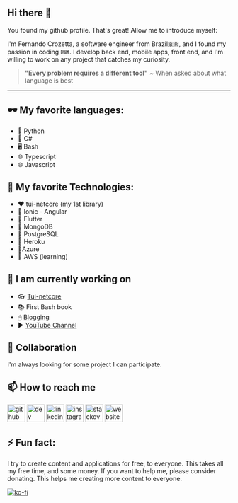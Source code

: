 ## Hi there 👋
You found my github profile. That's great! Allow me to introduce myself:

I'm Fernando Crozetta, a software engineer from Brazil🇧🇷, and I found my passion in coding ⌨. I develop back end, mobile apps, front end, and I'm willing to work on any project that catches my curiosity.

> **"Every problem requires a different tool"**
> ~ When asked about what language is best

---

## 🕶 My favorite languages:

- :snake: Python
- 🥽 C#
- 🖥 Bash
- :globe_with_meridians: Typescript
- :globe_with_meridians: Javascript

## 🧐 My favorite Technologies:
 
- :heart: tui-netcore (my 1st library)
- 🧡 Ionic - Angular
- :yellow_heart: Flutter
- :green_heart: MongoDB
- :blue_heart: PostgreSQL
- :purple_heart: Heroku
- 🤎Azure
- 🖤 AWS (learning)
  
## 🔭 I am currently working on

- :eyeglasses: [Tui-netcore](https://www.nuget.org/packages/fc.tui-core/)
- :books: First Bash book
- 🖱 [Blogging](blog.czetta.com)
- :arrow_forward: [YouTube Channel](https://www.youtube.com/channel/UCkiH-M_dTdmVjR6T_vf5pMw)

## :dancers: Collaboration
I'm always looking for some project I can participate.

## :mailbox: How to reach me

[<img src='https://cdn.jsdelivr.net/npm/simple-icons@3.0.1/icons/github.svg' alt='github' height='40'>](https://github.com/fcrozetta)  [<img src='https://cdn.jsdelivr.net/npm/simple-icons@3.0.1/icons/dev-dot-to.svg' alt='dev' height='40'>](https://dev.to/fcrozetta)  [<img src='https://cdn.jsdelivr.net/npm/simple-icons@3.0.1/icons/linkedin.svg' alt='linkedin' height='40'>](https://www.linkedin.com/in/fernandocrozetta/)  [<img src='https://cdn.jsdelivr.net/npm/simple-icons@3.0.1/icons/instagram.svg' alt='instagram' height='40'>](https://www.instagram.com/crozetta/)  [<img src='https://cdn.jsdelivr.net/npm/simple-icons@3.0.1/icons/stackoverflow.svg' alt='stackoverflow' height='40'>](https://stackoverflow.com/users/4533171/fernando-crozetta)  [<img src='https://cdn.jsdelivr.net/npm/simple-icons@3.0.1/icons/icloud.svg' alt='website' height='40'>](https://czetta.com)  

## ⚡ Fun fact:
I try to create content and applications for free, to everyone. This takes all my free time, and some money. If you want to help me, please consider donating. This helps me creating more content to everyone.



[![ko-fi](https://www.ko-fi.com/img/githubbutton_sm.svg)](https://ko-fi.com/L3L01VSK2)
<!--
**fcrozetta/fcrozetta** is a ✨ _special_ ✨ repository because its `README.md` (this file) appears on your GitHub profile.

Here are some ideas to get you started:

- 🔭 I’m currently working on ...
- 🌱 I’m currently learning ...
- 👯 I’m looking to collaborate on ...
- 🤔 I’m looking for help with ...
- 💬 Ask me about ...
- 📫 How to reach me: ...
- 😄 Pronouns: ...
- ⚡ Fun fact: ...
-->
